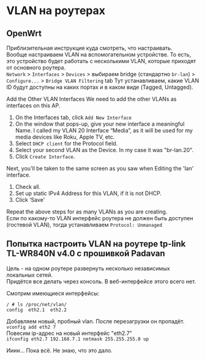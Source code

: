 # VLAN на роутерах

## OpenWrt
Приблизительная инструкция куда смотреть, что настраивать.  
Вообще настраиваем VLAN на вспомогательном устройстве. То есть, это устройство будет работать с несколькими VLAN, которые приходят от основного роутера.  
`Network` > `Interfaces` > `Devices` > выбираем bridge (стандартно `br-lan`) > `Configure...` > `Bridge VLAN Filtering` tab
Тут устанавливаем, какие VLAN ID будут доступны на каких портах и в каком виде (Tagged, Untagged).  

Add the Other VLAN Interfaces
We need to add the other VLANs as interfaces on this AP.  
1. On the Interfaces tab, click `Add New Interface`
2. On the window that pops-up, give your new interface a meaningful Name. I called my
VLAN 20 Interface “Media”, as it will be used for my media devices like Roku, Apple TV,
etc.
3. Select `DHCP client` for the Protocol field.
4. Select your second VLAN as the Device. In my case it was "br-lan.20".
5. Click `Create Interface`.

Next, you'll be taken to the same screen as you saw when Editing the 'lan' interface.
1. Check all.
2. Set up static IPv4 Address for this VLAN, if it is not DHCP.
4. Click ‘Save’

Repeat the above steps for as many VLANs as you are creating.  
Если по какому-то VLAN интерфейс роутера не должен быть доступен (гостевой VLAN), тогда устанавливаем `Protocol: Unmanaged`  

## Попытка настроить VLAN на роутере tp-link TL-WR840N v4.0 с прошивкой Padavan  
Цель - на одном роутере развернуть несколько независимых локальных сетей.  
Придётся все делать через консоль. В веб-интерфейсе этого всего нет.  

Смотрим имеющиеся интерфейсы:  
```
/ # ls /proc/net/vlan/
config  eth2.1  eth2.2
```
Добавляем новый, пробный vlan. После перезагрузки он пропадёт.  
`vconfig add eth2 7`  
Повесим ip-адрес на новый интерфейс "eth2.7"  
`ifconfig eth2.7 192.168.7.1 netmask 255.255.255.0 up`  

Ииии... Пока всё. Не знаю, что это дало.  
